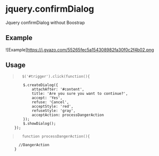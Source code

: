 # jquery.confirmDialog
Jquery confirmDialog without Boostrap

## Example
![Example]https://i.gyazo.com/55265fec5a154308982fa30f0c2f4b02.png

## Usage

>		$('#trigger').click(function(){
			$.createDialog({
				attachAfter: '#content',
				title: 'Are you sure you want to continue?',
				accept: 'Yes',
				refuse: 'Cancel',
				acceptStyle: 'red',
				refuseStyle: 'gray',
				acceptAction: processDangerAction
			});
			$.showDialog();
		});
		
>		function processDangerAction(){
		  //DangerAction
		}
 
